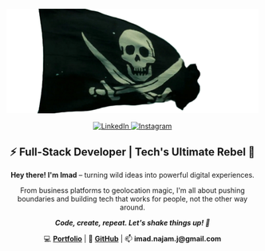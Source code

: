 <p align="center">
  <img src="https://github.com/Imadnajam/Imadnajam/blob/main/Brethrenflag.png" alt="Banner" />
</p>

<p align="center">
  <a href="https://ma.linkedin.com/in/imad-najam">
    <img src="https://img.shields.io/badge/LinkedIn-0A66C2?style=for-the-badge&logo=linkedin&logoColor=white" alt="LinkedIn">
  </a>
  <a href="https://www.instagram.com/najamimad/">
    <img src="https://img.shields.io/badge/Instagram-E4405F?style=for-the-badge&logo=instagram&logoColor=white" alt="Instagram">
  </a>
</p>

<h2 align="center">⚡ Full-Stack Developer | Tech's Ultimate Rebel 🧩</h2>

<div align="center">
  <p><strong>Hey there! I'm Imad</strong> – turning wild ideas into powerful digital experiences.</p>
  <p>From business platforms to geolocation magic, I'm all about pushing boundaries and building tech that works for people, not the other way around.</p>
  <p><em><strong>Code, create, repeat. Let's shake things up! 🚀</strong></em></p>
</div>

<div align="center">
  <p>
    💻 <a href="https://n-i.vercel.app/"><strong>Portfolio</strong></a> | 
    🐙 <a href="https://github.com/Imadnajam"><strong>GitHub</strong></a> | 
    📫 <strong>imad.najam.j@gmail.com</strong>
  </p>
</div>
